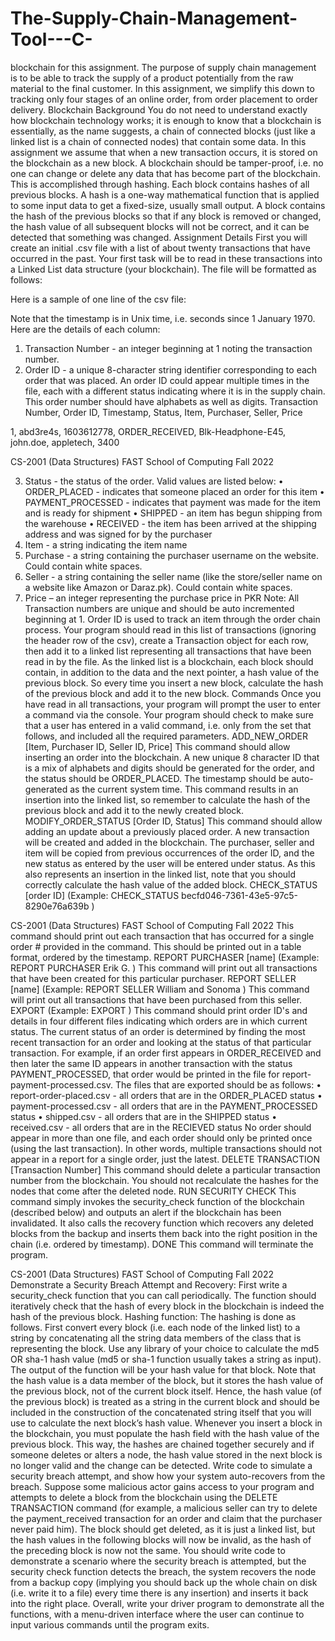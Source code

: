 # The-Supply-Chain-Management-Tool---C-

blockchain for this assignment. The purpose of supply chain management is to be able to track
the supply of a product potentially from the raw material to the final customer. In this
assignment, we simplify this down to tracking only four stages of an online order, from order
placement to order delivery.
Blockchain Background
You do not need to understand exactly how blockchain technology works; it is enough to
know that a blockchain is essentially, as the name suggests, a chain of connected blocks (just
like a linked list is a chain of connected nodes) that contain some data. In this assignment we
assume that when a new transaction occurs, it is stored on the blockchain as a new block. A
blockchain should be tamper-proof, i.e. no one can change or delete any data that has
become part of the blockchain. This is accomplished through hashing. Each block contains
hashes of all previous blocks. A hash is a one-way mathematical function that is applied to
some input data to get a fixed-size, usually small output. A block contains the hash of the
previous blocks so that if any block is removed or changed, the hash value of all subsequent
blocks will not be correct, and it can be detected that something was changed.
Assignment Details
First you will create an initial .csv file with a list of about twenty transactions that have
occurred in the past. Your first task will be to read in these transactions into a Linked List data
structure (your blockchain). The file will be formatted as follows:

Here is a sample of one line of the csv file:

Note that the timestamp is in Unix time, i.e. seconds since 1 January 1970.
Here are the details of each column:
1. Transaction Number - an integer beginning at 1 noting the transaction number.
2. Order ID - a unique 8-character string identifier corresponding to each order that was
placed. An order ID could appear multiple times in the file, each with a different status
indicating where it is in the supply chain. This order number should have alphabets as
well as digits.
Transaction Number, Order ID, Timestamp, Status, Item, Purchaser, Seller, Price

1, abd3re4s, 1603612778, ORDER_RECEIVED, Blk-Headphone-E45, john.doe, appletech, 3400

CS-2001 (Data Structures) FAST School of Computing
Fall 2022


3. Status - the status of the order. Valid values are listed below:
• ORDER_PLACED - indicates that someone placed an order for this item
• PAYMENT_PROCESSED - indicates that payment was made for the item and is
ready for shipment
• SHIPPED - an item has begun shipping from the warehouse
• RECEIVED - the item has been arrived at the shipping address and was signed for
by the purchaser
4. Item - a string indicating the item name
5. Purchase - a string containing the purchaser username on the website. Could contain
white spaces.
6. Seller - a string containing the seller name (like the store/seller name on a website like
Amazon or Daraz.pk). Could contain white spaces.
7. Price – an integer representing the purchase price in PKR
Note:
All Transaction numbers are unique and should be auto incremented beginning at 1.
Order ID is used to track an item through the order chain process.
Your program should read in this list of transactions (ignoring the header row of the csv),
create a Transaction object for each row, then add it to a linked list representing all
transactions that have been read in by the file. As the linked list is a blockchain, each block
should contain, in addition to the data and the next pointer, a hash value of the previous
block. So every time you insert a new block, calculate the hash of the previous block and add
it to the new block.
Commands
Once you have read in all transactions, your program will prompt the user to enter a
command via the console. Your program should check to make sure that a user has entered
in a valid command, i.e. only from the set that follows, and included all the required
parameters.
ADD_NEW_ORDER [Item, Purchaser ID, Seller ID, Price]
This command should allow inserting an order into the blockchain. A new unique 8 character
ID that is a mix of alphabets and digits should be generated for the order, and the status
should be ORDER_PLACED. The timestamp should be auto-generated as the current system
time. This command results in an insertion into the linked list, so remember to calculate the
hash of the previous block and add it to the newly created block.
MODIFY_ORDER_STATUS [Order ID, Status]
This command should allow adding an update about a previously placed order. A new
transaction will be created and added in the blockchain. The purchaser, seller and item will
be copied from previous occurrences of the order ID, and the new status as entered by the
user will be entered under status. As this also represents an insertion in the linked list, note
that you should correctly calculate the hash value of the added block.
CHECK_STATUS [order ID]
(Example: CHECK_STATUS becfd046-7361-43e5-97c5-8290e76a639b )

CS-2001 (Data Structures) FAST School of Computing
Fall 2022
This command should print out each transaction that has occurred for a single order #
provided in the command. This should be printed out in a table format, ordered by the
timestamp.
REPORT PURCHASER [name]
(Example: REPORT PURCHASER Erik G. )
This command will print out all transactions that have been created for this particular
purchaser.
REPORT SELLER [name]
(Example: REPORT SELLER William and Sonoma )
This command will print out all transactions that have been purchased from this seller.
EXPORT
(Example: EXPORT )
This command should print order ID's and details in four different files indicating which orders
are in which current status. The current status of an order is determined by finding the most
recent transaction for an order and looking at the status of that particular transaction.
For example, if an order first appears in ORDER_RECEIVED and then later the same ID appears
in another transaction with the status PAYMENT_PROCESSED, that order would be printed in
the file for report-payment-processed.csv.
The files that are exported should be as follows:
• report-order-placed.csv - all orders that are in the ORDER_PLACED status
• payment-processed.csv - all orders that are in the PAYMENT_PROCESSED status
• shipped.csv - all orders that are in the SHIPPED status
• received.csv - all orders that are in the RECIEVED status
No order should appear in more than one file, and each order should only be printed once
(using the last transaction). In other words, multiple transactions should not appear in a
report for a single order, just the latest.
DELETE TRANSACTION [Transaction Number]
This command should delete a particular transaction number from the blockchain. You should
not recalculate the hashes for the nodes that come after the deleted node.
RUN SECURITY CHECK
This command simply invokes the security_check function of the blockchain (described
below) and outputs an alert if the blockchain has been invalidated. It also calls the recovery
function which recovers any deleted blocks from the backup and inserts them back into the
right position in the chain (i.e. ordered by timestamp).
DONE
This command will terminate the program.

CS-2001 (Data Structures) FAST School of Computing
Fall 2022
Demonstrate a Security Breach Attempt and Recovery:
First write a security_check function that you can call periodically. The function should
iteratively check that the hash of every block in the blockchain is indeed the hash of the
previous block.
Hashing function:
The hashing is done as follows. First convert every block (i.e. each node of the linked list) to a
string by concatenating all the string data members of the class that is representing the block.
Use any library of your choice to calculate the md5 OR sha-1 hash value (md5 or sha-1 function
usually takes a string as input). The output of the function will be your hash value for that
block. Note that the hash value is a data member of the block, but it stores the hash value of
the previous block, not of the current block itself. Hence, the hash value (of the previous
block) is treated as a string in the current block and should be included in the construction of
the concatenated string itself that you will use to calculate the next block’s hash value.
Whenever you insert a block in the blockchain, you must populate the hash field with the
hash value of the previous block. This way, the hashes are chained together securely and if
someone deletes or alters a node, the hash value stored in the next block is no longer valid
and the change can be detected.
Write code to simulate a security breach attempt, and show how your system auto-recovers
from the breach. Suppose some malicious actor gains access to your program and attempts
to delete a block from the blockchain using the DELETE TRANSACTION command (for example,
a malicious seller can try to delete the payment_received transaction for an order and claim
that the purchaser never paid him). The block should get deleted, as it is just a linked list, but
the hash values in the following blocks will now be invalid, as the hash of the preceding block
is now not the same. You should write code to demonstrate a scenario where the security
breach is attempted, but the security check function detects the breach, the system recovers
the node from a backup copy (implying you should back up the whole chain on disk (i.e. write
it to a file) every time there is any insertion) and inserts it back into the right place.
Overall, write your driver program to demonstrate all the functions, with a menu-driven
interface where the user can continue to input various commands until the program exits.
